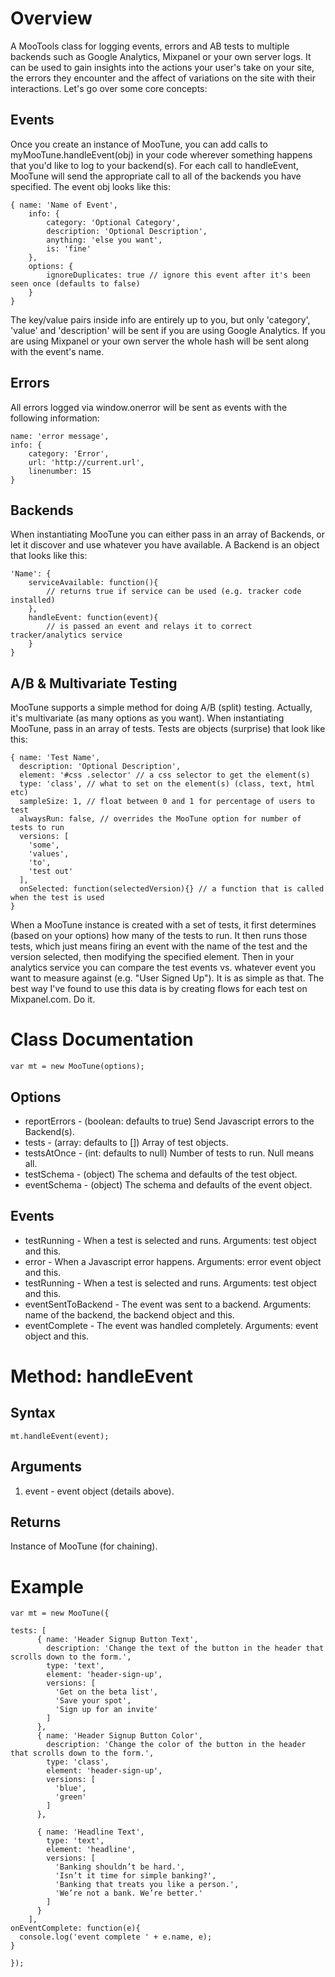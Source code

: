 Overview
========

A MooTools class for logging events, errors and AB tests to multiple backends such as Google Analytics,
Mixpanel or your own server logs. It can be used to gain insights into the actions your user's take
on your site, the errors they encounter and the affect of variations on the site with their 
interactions. Let's go over some core concepts:


Events
------

Once you create an instance of MooTune, you can add calls to myMooTune.handleEvent(obj) in your code
wherever something happens that you'd like to log to your backend(s). For each call to handleEvent, 
MooTune will send the appropriate call to all of the backends you have specified. The event obj looks
like this:

	{ name: 'Name of Event',
		info: {
			category: 'Optional Category',
			description: 'Optional Description',
			anything: 'else you want',
			is: 'fine'
		},
		options: {
			ignoreDuplicates: true // ignore this event after it's been seen once (defaults to false)
		}
	}

The key/value pairs inside info are entirely up to you, but only 'category', 'value' and 'description' 
will be sent if you are using Google Analytics. If you are using Mixpanel or your own server the 
whole hash will be sent along with the event's name.


Errors
------

All errors logged via window.onerror will be sent as events with the following information:

	name: 'error message',
	info: {
		category: 'Error',
		url: 'http://current.url',
		linenumber: 15
	}


Backends
--------

When instantiating MooTune you can either pass in an array of Backends, or let it discover and use
whatever you have available. A Backend is an object that looks like this:

	'Name': {
		serviceAvailable: function(){
			// returns true if service can be used (e.g. tracker code installed)
		},
		handleEvent: function(event){
			// is passed an event and relays it to correct tracker/analytics service
		}
	}


A/B & Multivariate Testing
--------------------------

MooTune supports a simple method for doing A/B (split) testing. Actually, it's multivariate (as many
options as you want). When instantiating MooTune, pass in an array of tests. Tests are objects 
(surprise) that look like this:
	
	{ name: 'Test Name',
	  description: 'Optional Description',
	  element: '#css .selector' // a css selector to get the element(s)
	  type: 'class', // what to set on the element(s) (class, text, html etc)
	  sampleSize: 1, // float between 0 and 1 for percentage of users to test
	  alwaysRun: false, // overrides the MooTune option for number of tests to run
	  versions: [
	    'some',
	    'values',
	    'to',
	    'test out'
	  ],
	  onSelected: function(selectedVersion){} // a function that is called when the test is used
	}

When a MooTune instance is created with a set of tests, it first determines (based on your options)
how many of the tests to run. It then runs those tests, which just means firing an event with the 
name of the test and the version selected, then modifying the specified element. Then in your 
analytics service you can compare the test events vs. whatever event you want to measure
against (e.g. "User Signed Up"). It is as simple as that. The best way I've found to use this data
is by creating flows for each test on Mixpanel.com. Do it.


Class Documentation
===================

	var mt = new MooTune(options);

Options
-------

* reportErrors - (boolean: defaults to true) Send Javascript errors to the Backend(s).
* tests - (array: defaults to []) Array of test objects.
* testsAtOnce - (int: defaults to null) Number of tests to run. Null means all.
* testSchema - (object) The schema and defaults of the test object.
* eventSchema - (object) The schema and defaults of the event object.

Events
------

* testRunning - When a test is selected and runs. Arguments: test object and this.
* error - When a Javascript error happens. Arguments: error event object and this.
* testRunning - When a test is selected and runs. Arguments: test object and this.
* eventSentToBackend - The event was sent to a backend. Arguments: name of the backend, the backend object and this.
* eventComplete - The event was handled completely. Arguments: event object and this.

Method: handleEvent
===================

Syntax
------

	mt.handleEvent(event);
	
Arguments
---------

1. event - event object (details above).

Returns
-------

Instance of MooTune (for chaining).

Example
=======

	var mt = new MooTune({
		
    tests: [
		  { name: 'Header Signup Button Text',
		    description: 'Change the text of the button in the header that scrolls down to the form.',
		    type: 'text',
		    element: 'header-sign-up',
		    versions: [
		      'Get on the beta list',
		      'Save your spot',
		      'Sign up for an invite'
		    ]
		  },
		  { name: 'Header Signup Button Color',
		    description: 'Change the color of the button in the header that scrolls down to the form.',
		    type: 'class',
		    element: 'header-sign-up',
		    versions: [
		      'blue',
		      'green'
		    ]
		  },

		  { name: 'Headline Text',
		    type: 'text',
		    element: 'headline',
		    versions: [
		      'Banking shouldn’t be hard.',
		      'Isn’t it time for simple banking?',
		      'Banking that treats you like a person.',
		      'We’re not a bank. We’re better.'
		    ]
		  }
		],
    onEventComplete: function(e){
      console.log('event complete ' + e.name, e);
    }

	});









